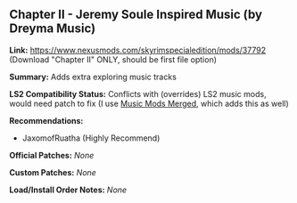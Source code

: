 ## Chapter II - Jeremy Soule Inspired Music (by Dreyma Music)

**Link:** https://www.nexusmods.com/skyrimspecialedition/mods/37792 (Download "Chapter II" ONLY, should be first file option)

**Summary:** Adds extra exploring music tracks

**LS2 Compatibility Status:** Conflicts with (overrides) LS2 music mods, would need patch to fix (I use [Music Mods Merged](MusicModsMerged.md), which adds this as well)

**Recommendations:** 
* JaxomofRuatha (Highly Recommend)

**Official Patches:**
_None_

**Custom Patches:**
_None_

**Load/Install Order Notes:**
_None_
